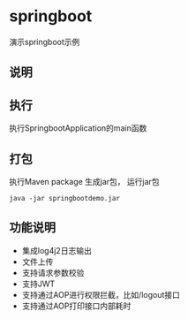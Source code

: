 # springboot

演示springboot示例

## 说明

## 执行

执行SpringbootApplication的main函数

## 打包

执行Maven package 生成jar包， 运行jar包

```
java -jar springbootdemo.jar
```

## 功能说明

* 集成log4j2日志输出
* 文件上传
* 支持请求参数校验
* 支持JWT
* 支持通过AOP进行权限拦截，比如/logout接口
* 支持通过AOP打印接口内部耗时